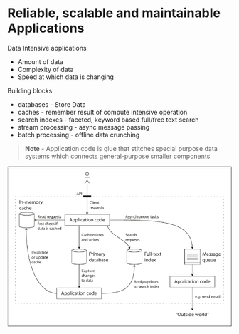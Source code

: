 # Reliable, scalable and maintainable Applications

Data Intensive applications
- Amount of data
- Complexity of data
- Speed at which data is changing

Building blocks
- databases - Store Data 
- caches - remember result of compute intensive operation
- search indexes - faceted, keyword based full/free text search
- stream processing - async message passing
- batch processing - offline data crunching
    
> **Note** - Application code is glue that stitches special purpose data systems which connects general-purpose smaller components

![Composite Data System](./assets/images/data-system.png)
